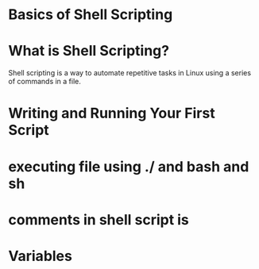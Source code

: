# Basics of Shell Scripting
# What is Shell Scripting?
Shell scripting is a way to automate repetitive tasks in Linux using a series of commands in a file.

# Writing and Running Your First Script
# executing file using ./ and bash and sh
# comments in shell script is #
# Variables


      